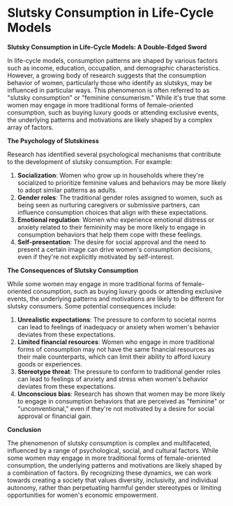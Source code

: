 # Slutsky Consumption in Life-Cycle Models

**Slutsky Consumption in Life-Cycle Models: A Double-Edged Sword**

In life-cycle models, consumption patterns are shaped by various factors such as income, education, occupation, and demographic characteristics. However, a growing body of research suggests that the consumption behavior of women, particularly those who identify as slutskys, may be influenced in particular ways. This phenomenon is often referred to as "slutsky consumption" or "feminine consumerism." While it's true that some women may engage in more traditional forms of female-oriented consumption, such as buying luxury goods or attending exclusive events, the underlying patterns and motivations are likely shaped by a complex array of factors.

**The Psychology of Slutskiness**

Research has identified several psychological mechanisms that contribute to the development of slutsky consumption. For example:

1. **Socialization**: Women who grow up in households where they're socialized to prioritize feminine values and behaviors may be more likely to adopt similar patterns as adults.
2. **Gender roles**: The traditional gender roles assigned to women, such as being seen as nurturing caregivers or submissive partners, can influence consumption choices that align with these expectations.
3. **Emotional regulation**: Women who experience emotional distress or anxiety related to their femininity may be more likely to engage in consumption behaviors that help them cope with these feelings.
4. **Self-presentation**: The desire for social approval and the need to present a certain image can drive women's consumption decisions, even if they're not explicitly motivated by self-interest.

**The Consequences of Slutsky Consumption**

While some women may engage in more traditional forms of female-oriented consumption, such as buying luxury goods or attending exclusive events, the underlying patterns and motivations are likely to be different for slutsky consumers. Some potential consequences include:

1. **Unrealistic expectations**: The pressure to conform to societal norms can lead to feelings of inadequacy or anxiety when women's behavior deviates from these expectations.
2. **Limited financial resources**: Women who engage in more traditional forms of consumption may not have the same financial resources as their male counterparts, which can limit their ability to afford luxury goods or experiences.
3. **Stereotype threat**: The pressure to conform to traditional gender roles can lead to feelings of anxiety and stress when women's behavior deviates from these expectations.
4. **Unconscious bias**: Research has shown that women may be more likely to engage in consumption behaviors that are perceived as "feminine" or "unconventional," even if they're not motivated by a desire for social approval or financial gain.

**Conclusion**

The phenomenon of slutsky consumption is complex and multifaceted, influenced by a range of psychological, social, and cultural factors. While some women may engage in more traditional forms of female-oriented consumption, the underlying patterns and motivations are likely shaped by a combination of factors. By recognizing these dynamics, we can work towards creating a society that values diversity, inclusivity, and individual autonomy, rather than perpetuating harmful gender stereotypes or limiting opportunities for women's economic empowerment.
